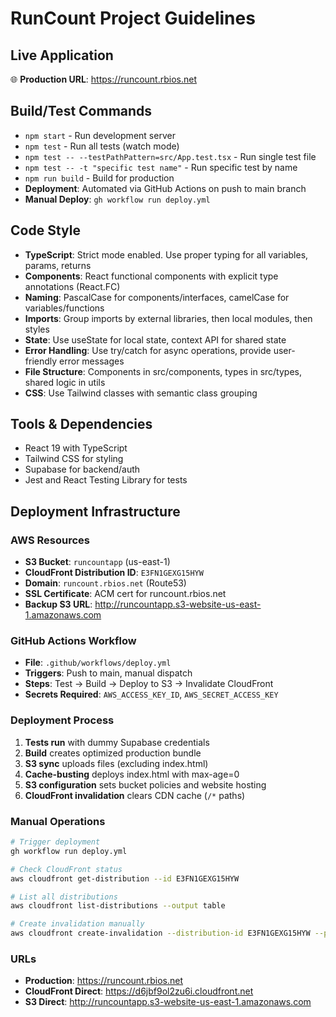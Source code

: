 # RunCount Project Guidelines

## Live Application
🌐 **Production URL**: https://runcount.rbios.net

## Build/Test Commands
- `npm start` - Run development server
- `npm test` - Run all tests (watch mode)
- `npm test -- --testPathPattern=src/App.test.tsx` - Run single test file
- `npm test -- -t "specific test name"` - Run specific test by name
- `npm run build` - Build for production
- **Deployment**: Automated via GitHub Actions on push to main branch
- **Manual Deploy**: `gh workflow run deploy.yml`

## Code Style
- **TypeScript**: Strict mode enabled. Use proper typing for all variables, params, returns
- **Components**: React functional components with explicit type annotations (React.FC<PropType>)
- **Naming**: PascalCase for components/interfaces, camelCase for variables/functions
- **Imports**: Group imports by external libraries, then local modules, then styles
- **State**: Use useState for local state, context API for shared state
- **Error Handling**: Use try/catch for async operations, provide user-friendly error messages
- **File Structure**: Components in src/components, types in src/types, shared logic in utils
- **CSS**: Use Tailwind classes with semantic class grouping

## Tools & Dependencies
- React 19 with TypeScript
- Tailwind CSS for styling
- Supabase for backend/auth
- Jest and React Testing Library for tests

## Deployment Infrastructure

### AWS Resources
- **S3 Bucket**: `runcountapp` (us-east-1)
- **CloudFront Distribution ID**: `E3FN1GEXG15HYW`
- **Domain**: `runcount.rbios.net` (Route53)
- **SSL Certificate**: ACM cert for runcount.rbios.net
- **Backup S3 URL**: http://runcountapp.s3-website-us-east-1.amazonaws.com

### GitHub Actions Workflow
- **File**: `.github/workflows/deploy.yml`
- **Triggers**: Push to main, manual dispatch
- **Steps**: Test → Build → Deploy to S3 → Invalidate CloudFront
- **Secrets Required**: `AWS_ACCESS_KEY_ID`, `AWS_SECRET_ACCESS_KEY`

### Deployment Process
1. **Tests run** with dummy Supabase credentials
2. **Build** creates optimized production bundle
3. **S3 sync** uploads files (excluding index.html)
4. **Cache-busting** deploys index.html with max-age=0
5. **S3 configuration** sets bucket policies and website hosting
6. **CloudFront invalidation** clears CDN cache (`/*` paths)

### Manual Operations
```bash
# Trigger deployment
gh workflow run deploy.yml

# Check CloudFront status
aws cloudfront get-distribution --id E3FN1GEXG15HYW

# List all distributions
aws cloudfront list-distributions --output table

# Create invalidation manually
aws cloudfront create-invalidation --distribution-id E3FN1GEXG15HYW --paths "/*"
```

### URLs
- **Production**: https://runcount.rbios.net
- **CloudFront Direct**: https://d6jbf9ol2zu6i.cloudfront.net
- **S3 Direct**: http://runcountapp.s3-website-us-east-1.amazonaws.com
